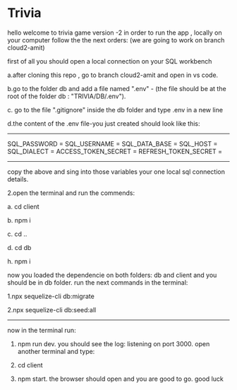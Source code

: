 # Trivia


hello welcome to trivia game version -2
in order to run the app , locally on your computer follow the the next orders:
(we are going to work on branch cloud2-amit)



first of all you should open a local connection on your SQL workbench

a.after cloning this repo , go to branch cloud2-amit and open in vs code.

b.go to the folder db and add a file named ".env" - (the file should be at the root of the folder db : "TRIVIA/DB/.env").

c. go to the file ".gitignore" inside the db folder and type .env in a new line

d.the content of the .env file-you just created should look like this:

---

SQL_PASSWORD =
SQL_USERNAME =
SQL_DATA_BASE =
SQL_HOST =
SQL_DIALECT =
ACCESS_TOKEN_SECRET =
REFRESH_TOKEN_SECRET =

----

copy the above and sing into those variables your one local sql connection details.

2.open the terminal and run the commends:

a. cd client

b. npm i

c. cd ..

d. cd db

h. npm i

now you loaded the dependencie on both folders: db and client and you should be in db folder.
run the next commands in the terminal:

1.npx sequelize-cli db:migrate

2.npx sequelize-cli db:seed:all

---

now in the terminal run:

1. npm run dev. you should see the log: listening on port 3000.
   open another terminal and type:

1. cd client

1. npm start. the browser should open and you are good to go.
   good luck
